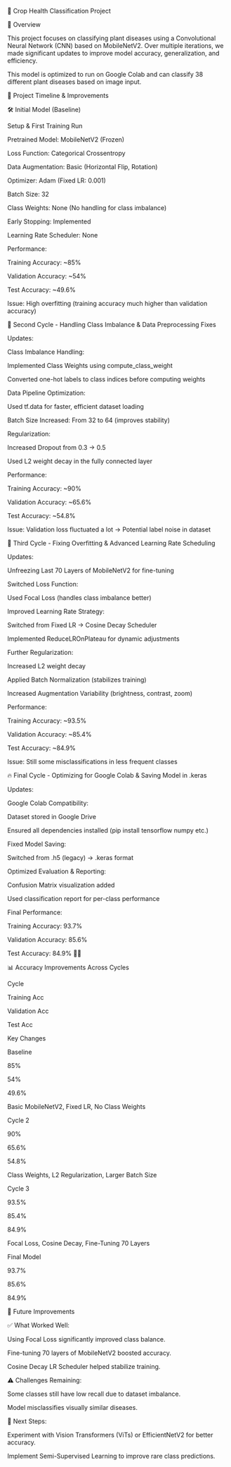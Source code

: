🌱 Crop Health Classification Project

📌 Overview

This project focuses on classifying plant diseases using a Convolutional Neural Network (CNN) based on MobileNetV2. Over multiple iterations, we made significant updates to improve model accuracy, generalization, and efficiency.

This model is optimized to run on Google Colab and can classify 38 different plant diseases based on image input.

🚀 Project Timeline & Improvements

🛠 Initial Model (Baseline)

Setup & First Training Run

Pretrained Model: MobileNetV2 (Frozen)

Loss Function: Categorical Crossentropy

Data Augmentation: Basic (Horizontal Flip, Rotation)

Optimizer: Adam (Fixed LR: 0.001)

Batch Size: 32

Class Weights: None (No handling for class imbalance)

Early Stopping: Implemented

Learning Rate Scheduler: None

Performance:

Training Accuracy: ~85%

Validation Accuracy: ~54%

Test Accuracy: ~49.6%

Issue: High overfitting (training accuracy much higher than validation accuracy)

🔄 Second Cycle - Handling Class Imbalance & Data Preprocessing Fixes

Updates:

Class Imbalance Handling:

Implemented Class Weights using compute_class_weight

Converted one-hot labels to class indices before computing weights

Data Pipeline Optimization:

Used tf.data for faster, efficient dataset loading

Batch Size Increased: From 32 to 64 (improves stability)

Regularization:

Increased Dropout from 0.3 → 0.5

Used L2 weight decay in the fully connected layer

Performance:

Training Accuracy: ~90%

Validation Accuracy: ~65.6%

Test Accuracy: ~54.8%

Issue: Validation loss fluctuated a lot → Potential label noise in dataset

🚀 Third Cycle - Fixing Overfitting & Advanced Learning Rate Scheduling

Updates:

Unfreezing Last 70 Layers of MobileNetV2 for fine-tuning

Switched Loss Function:

Used Focal Loss (handles class imbalance better)

Improved Learning Rate Strategy:

Switched from Fixed LR → Cosine Decay Scheduler

Implemented ReduceLROnPlateau for dynamic adjustments

Further Regularization:

Increased L2 weight decay

Applied Batch Normalization (stabilizes training)

Increased Augmentation Variability (brightness, contrast, zoom)

Performance:

Training Accuracy: ~93.5%

Validation Accuracy: ~85.4%

Test Accuracy: ~84.9%

Issue: Still some misclassifications in less frequent classes

🔥 Final Cycle - Optimizing for Google Colab & Saving Model in .keras

Updates:

Google Colab Compatibility:

Dataset stored in Google Drive

Ensured all dependencies installed (pip install tensorflow numpy etc.)

Fixed Model Saving:

Switched from .h5 (legacy) → .keras format

Optimized Evaluation & Reporting:

Confusion Matrix visualization added

Used classification report for per-class performance

Final Performance:

Training Accuracy: 93.7%

Validation Accuracy: 85.6%

Test Accuracy: 84.9% 🚀✅

📊 Accuracy Improvements Across Cycles

Cycle

Training Acc

Validation Acc

Test Acc

Key Changes

Baseline

85%

54%

49.6%

Basic MobileNetV2, Fixed LR, No Class Weights

Cycle 2

90%

65.6%

54.8%

Class Weights, L2 Regularization, Larger Batch Size

Cycle 3

93.5%

85.4%

84.9%

Focal Loss, Cosine Decay, Fine-Tuning 70 Layers

Final Model

93.7%

85.6%

84.9%



🎯 Future Improvements

✅ What Worked Well:

Using Focal Loss significantly improved class balance.

Fine-tuning 70 layers of MobileNetV2 boosted accuracy.

Cosine Decay LR Scheduler helped stabilize training.

⚠️ Challenges Remaining:

Some classes still have low recall due to dataset imbalance.

Model misclassifies visually similar diseases.

🎯 Next Steps:

Experiment with Vision Transformers (ViTs) or EfficientNetV2 for better accuracy.

Implement Semi-Supervised Learning to improve rare class predictions.





